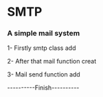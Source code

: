 # SMTP

### A simple mail system 

1- Firstly smtp class add

2- After that mail function creat

3- Mail send function add 


----------Finish----------